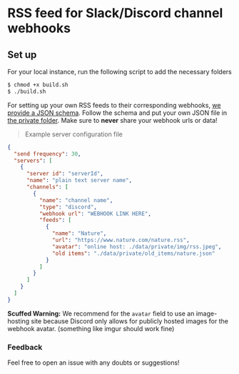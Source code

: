 # RSS feed for Slack/Discord channel webhooks

## Set up
For your local instance, run the following script to add the necessary folders

```sh
$ chmod +x build.sh
$ ./build.sh
```

For setting up your own RSS feeds to their corresponding webhooks, [we provide a JSON schema](./data/servers.schema.json). Follow the schema and put your own JSON file in [the private folder](./data/private). Make sure to **never** share your webhook urls or data!

> Example server configuration file

```json
{
  "send frequency": 30,
  "servers": [
    {
      "server id": "serverId",
      "name": "plain text server name",
      "channels": [
        {
          "name": "channel name",
          "type": "discord",
          "webhook url": "WEBHOOK LINK HERE",
          "feeds": [
            {
              "name": "Nature",
              "url": "https://www.nature.com/nature.rss",
              "avatar": "online host: ./data/private/img/rss.jpeg",
              "old items": "./data/private/old_items/nature.json"
            }
          ]
        }
      ]
    }
  ]
}
```

**Scuffed Warning:** We recommend for the `avatar` field to use an image-hosting site because Discord only allows for publicly hosted images for the webhook avatar. (something like imgur should work fine)

### Feedback
Feel free to open an issue with any doubts or suggestions!
